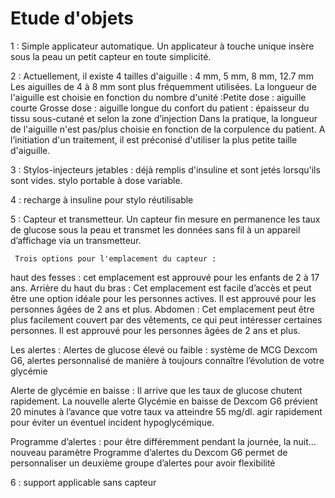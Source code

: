 # Etude d'objets 

1 : Simple applicateur automatique. Un applicateur à touche unique insère sous la peau un petit capteur en toute simplicité.

2 : Actuellement, il existe 4 tailles d'aiguille : 4 mm, 5 mm, 8 mm, 12.7 mm 
    Les aiguilles de 4 à 8 mm sont plus fréquemment utilisées. La longueur de l'aiguille est choisie en fonction du nombre d'unité :Petite dose : aiguille courte
Grosse dose : aiguille longue
du confort du patient : épaisseur du tissu sous-cutané et selon la zone d’injection
Dans la pratique, la longueur de l'aiguille n'est pas/plus choisie en fonction de la corpulence du patient.
A l’initiation d'un traitement, il est préconisé d'utiliser la plus petite taille d'aiguille.


3 : Stylos-injecteurs jetables : déjà remplis d'insuline et sont jetés lorsqu'ils sont vides. stylo portable à dose variable.

4 : recharge à insuline pour stylo réutilisable

5 : Capteur et transmetteur. Un capteur fin mesure en permanence les taux de glucose sous la peau et transmet les données sans fil à un appareil    
     d’affichage via un transmetteur.

     Trois options pour l'emplacement du capteur :
haut des fesses : cet emplacement est approuvé pour les enfants de 2 à 17 ans.
Arrière du haut du bras : Cet emplacement est facile d’accès et peut être une option idéale pour les personnes actives. Il est approuvé pour les personnes âgées de 2 ans et plus.
Abdomen : Cet emplacement peut être plus facilement couvert par des vêtements, ce qui peut intéresser certaines personnes. Il est approuvé pour les personnes âgées de 2 ans et plus.

Les alertes : 
Alertes de glucose élevé ou faible : système de MCG Dexcom G6, alertes personnalisé de manière à toujours connaître l’évolution de votre glycémie

Alerte de glycémie en baisse : Il arrive que les taux de glucose chutent rapidement. La nouvelle alerte Glycémie en baisse de Dexcom G6 prévient 20 minutes à l’avance que votre taux va atteindre 55 mg/dl. agir rapidement pour éviter un éventuel incident hypoglycémique. 

Programme d’alertes : pour être différemment pendant la journée, la nuit…  nouveau paramètre Programme d’alertes du Dexcom G6 permet de personnaliser un deuxième groupe d’alertes pour avoir flexibilité

6 : support applicable sans capteur